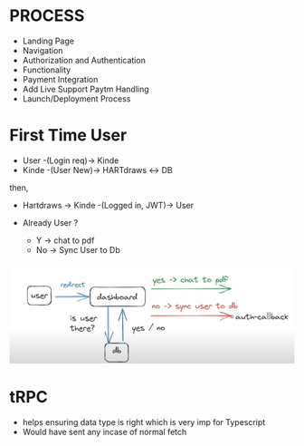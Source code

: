# PROCESS

- Landing Page
- Navigation
- Authorization and Authentication
- Functionality
- Payment Integration
- Add Live Support Paytm Handling
- Launch/Deployment Process

# First Time User

- User -(Login req)-> Kinde
- Kinde -(User New)-> HARTdraws <-> DB

then,

- Hartdraws -> Kinde -(Logged in, JWT)-> User

- Already User ?
  - Y -> chat to pdf
  - No -> Sync User to Db

![alt text](image.png)

# tRPC

- helps ensuring data type is right which is very imp for Typescript
- Would have sent any incase of normal fetch
